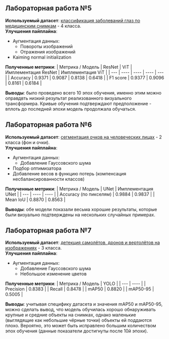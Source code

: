 ## Лабораторная работа №5
**Используемый датасет**: [классификация заболеваний глаз по медицинским снимкам](https://www.kaggle.com/datasets/gunavenkatdoddi/eye-diseases-classification) - 4 класса.\
**Улучшения пайплайна**:
- Аугментация данных:
  - Повороты изображений
  - Отражения изображений
- Kaiming normal initialization

**Полученные метрики**:
| Метрика / Модель | ResNet | ViT | Имплементация ResNet | Имплементация ViT |
| --- | ---- | ---- | ---- | --- |
| Accuracy | 0.9371 | 0.9087 | 0.8138 | 0.6418 |
| F1 score | 0.9377 | 0.9096 | 0.8161 | 0.6184 |

**Выводы**: было проведено всего 10 эпох обучения, именно этим можно оправдвть низкий результат реализованного визуального трансформера. Кривые обучения подтверждают предположение - вплоть до последней эпохи модель продолжала обучаться.

## Лабораторная работа №6
**Используемый датасет**: [сегментация очков на человеческих лицах](https://www.kaggle.com/datasets/mantasu/face-synthetics-glasses) - 2 класса (фон и очки).\
**Улучшения пайплайна**:
- Аугментация данных:
  - Добавление Гауссовского шума
- Подбор оптимизатора
- Добавление весов в функцию потерь (компенсация несбалансированности классов)

**Полученные метрики**:
| Метрика / Модель | UNet | Имплементация UNet |
| --- | ---- | ---- |
| Accuracy (по пикселям) | 0.9884 | 0.9837 |
| Mean IoU | 0.8870 | 0.8563 |

**Выводы**: обе модели показали весьма хорошие результаты, которые были визуально подтверждены на нескольких случайных примерах.

## Лабораторная работа №7
**Используемый датасет**: [детекция самолётов, дронов и вертолётов на изображениях](https://www.kaggle.com/datasets/cybersimar08/drone-detection) - 3 класса.\
**Улучшения пайплайна**:
- Аугментация данных:
  - Добавление Гауссовского шума
  - Небольшое изменение цветов

**Полученные метрики**:
| Метрика / Модель | YOLO |
| --- | ---- |
| Precision | 0.8383 |
| Recall | 0.8478 |
| mAP50 | 0.8820 |
| mAP50-95 | 0.5005 |

**Выводы**: учитывая специфику датасета и значения mAP50 и mAP50-95, можно сделать вывод, что модель обучилась хорошо обнаруживать крупные и средние объекты на снимках, однако маленькие (выглядящие как небольшие чёрные точки) объекты ей поддаются плохо. Вероятно, это может быть исправлено большим количеством эпох обучения (данные показатели достигнуты после 10й эпохи).
